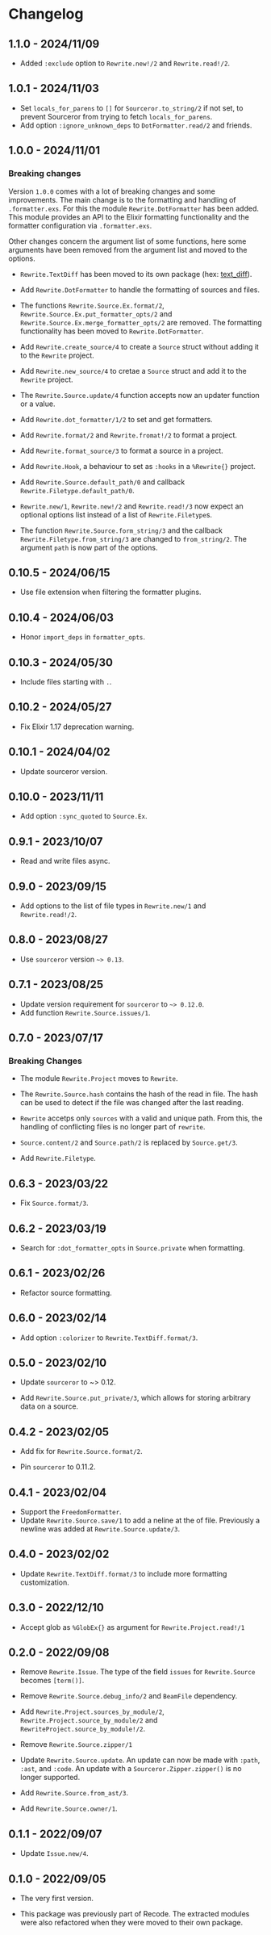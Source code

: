 # Changelog

## 1.1.0 - 2024/11/09

+ Added `:exclude` option to `Rewrite.new!/2` and `Rewrite.read!/2`.

## 1.0.1 - 2024/11/03

+ Set `locals_for_parens` to `[]` for `Sourceror.to_string/2` if not set, to 
  prevent Sourceror from trying to fetch `locals_for_parens`.
+ Add option `:ignore_unknown_deps` to `DotFormatter.read/2` and friends.

## 1.0.0 - 2024/11/01

### Breaking changes

Version `1.0.0` comes with a lot of breaking changes and some improvements. 
The main change is to the formatting and handling of `.formatter.exs`. For this 
the module `Rewrite.DotFormatter` has been added. This module provides an API to 
the Elixir formatting functionality and the formatter configuration via
`.formatter.exs`.

Other changes concern the argument list of some functions, here some arguments
have been removed from the argument list and moved to the options.

+ `Rewrite.TextDiff` has been moved to its own package
  (hex: [text_diff](https://hex.pm/packages/text_diff)). 

+ Add `Rewrite.DotFormatter` to handle the formatting of sources and files.

+ The functions `Rewrite.Source.Ex.format/2`, 
  `Rewrite.Source.Ex.put_formatter_opts/2` and 
  `Rewrite.Source.Ex.merge_formatter_opts/2` are removed. 
  The formatting functionality has been moved to `Rewrite.DotFormatter`.

+ Add `Rewrite.create_source/4` to create a `Source` struct without adding it
  to the `Rewrite` project.

+ Add `Rewrite.new_source/4` to cretae a `Source` struct and add it to the 
  `Rewrite` project.

+ The `Rewrite.Source.update/4` function accepts now an updater function or a
  value.

+ Add `Rewrite.dot_formatter/1/2` to set and get formatters.

+ Add `Rewrite.format/2` and `Rewrite.fromat!/2` to format a project.

+ Add `Rewrite.format_source/3` to format a source in a project.

+ Add `Rewrite.Hook`, a behaviour to set as `:hooks` in a `%Rewrite{}` project.

+ Add `Rewrite.Source.default_path/0` and callback 
  `Rewrite.Filetype.default_path/0`.

+ `Rewrite.new/1`, `Rewrite.new!/2` and `Rewrite.read!/3` now expect an optional
  options list instead of a list of `Rewrite.Filetype`s.

+ The function `Rewrite.Source.form_string/3` and the callback 
  `Rewrite.Filetype.from_string/3` are changed to `from_string/2`. The argument
  `path` is now part of the options.

## 0.10.5 - 2024/06/15

+ Use file extension when filtering the formatter plugins.

## 0.10.4 - 2024/06/03

+ Honor `import_deps` in `formatter_opts`.

## 0.10.3 - 2024/05/30

+ Include files starting with `.`.

## 0.10.2 - 2024/05/27

+ Fix Elixir 1.17 deprecation warning.

## 0.10.1 - 2024/04/02

+ Update sourceror version.

## 0.10.0 - 2023/11/11

+ Add option `:sync_quoted` to `Source.Ex`.

## 0.9.1 - 2023/10/07

+ Read and write files async.

## 0.9.0 - 2023/09/15

+ Add options to the list of file types in `Rewrite.new/1` and `Rewrite.read!/2`.

## 0.8.0 - 2023/08/27

+ Use `sourceror` version `~> 0.13`.

## 0.7.1 - 2023/08/25

+ Update version requirement for `sourceror` to `~> 0.12.0`.
+ Add function `Rewrite.Source.issues/1`.

## 0.7.0 - 2023/07/17

### Breaking Changes

+ The module `Rewrite.Project` moves to `Rewrite`.

+ The `Rewrite.Source.hash` contains the hash of the read in file. The hash can
  be used to detect if the file was changed after the last reading.

+ `Rewrite` accetps only `sources` with a valid and unique path. From this, the
  handling of conflicting files is no longer part of `rewrite`.

+ `Source.content/2` and `Source.path/2` is replaced by `Source.get/3`.

+ Add `Rewrite.Filetype`.

## 0.6.3 - 2023/03/22

+ Fix `Source.format/3`.

## 0.6.2 - 2023/03/19

+ Search for `:dot_formatter_opts` in `Source.private` when formatting.

## 0.6.1 - 2023/02/26

+ Refactor source formatting.

## 0.6.0 - 2023/02/14

+ Add option `:colorizer` to `Rewrite.TextDiff.format/3`.

## 0.5.0 - 2023/02/10

+ Update `sourceror` to ~> 0.12.

+ Add `Rewrite.Source.put_private/3`, which allows for storing arbitrary data
  on a source.

## 0.4.2 - 2023/02/05

+ Add fix for `Rewrite.Source.format/2`.

+ Pin `sourceror` to 0.11.2.

## 0.4.1 - 2023/02/04

+ Support the `FreedomFormatter`.
+ Update `Rewrite.Source.save/1` to add a neline at the of file. Previously a
  newline was added at `Rewrite.Source.update/3`.

## 0.4.0 - 2023/02/02

+ Update `Rewrite.TextDiff.format/3` to include more formatting customization.

## 0.3.0 - 2022/12/10

+ Accept glob as `%GlobEx{}` as argument for `Rewrite.Project.read!/1`

## 0.2.0 - 2022/09/08

+ Remove `Rewrite.Issue`. The type of the field `issues` for `Rewrite.Source`
  becomes `[term()]`.

+ Remove `Rewrite.Source.debug_info/2` and `BeamFile` dependency.

+ Add `Rewrite.Project.sources_by_module/2`, `Rewrite.Project.source_by_module/2`
  and `RewriteProject.source_by_module!/2`.

+ Remove `Rewrite.Source.zipper/1`

+ Update `Rewrite.Source.update`. An update can now be made with `:path`, `:ast`,
  and `:code`. An update with a `Sourceror.Zipper.zipper()` is no longer
  supported.

+ Add `Rewrite.Source.from_ast/3`.

+ Add `Rewrite.Source.owner/1`.

## 0.1.1 - 2022/09/07

+ Update `Issue.new/4`.

## 0.1.0 - 2022/09/05

+ The very first version.

+ This package was previously part of Recode. The extracted modules were also
  refactored when they were moved to their own package.

